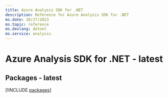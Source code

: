 ```yaml
---
title: Azure Analysis SDK for .NET
description: Reference for Azure Analysis SDK for .NET
ms.date: 10/27/2023
ms.topic: reference
ms.devlang: dotnet
ms.service: analysis
---
```

# Azure Analysis SDK for .NET - latest
## Packages - latest
[!INCLUDE [packages](analysis-index.md)]